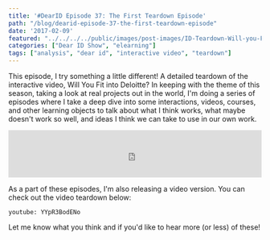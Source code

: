 ```yaml
---
title: '#DearID Episode 37: The First Teardown Episode'
path: "/blog/dearid-episode-37-the-first-teardown-episode"
date: '2017-02-09'
featured: "../../../../public/images/post-images/ID-Teardown-Will-you-Fit-into-Deloitte-.png"
categories: ["Dear ID Show", "elearning"]
tags: ["analysis", "dear id", "interactive video", "teardown"]
---
```


This episode, I try something a little different! A detailed teardown of the interactive video, Will You Fit into Deloitte? In keeping with the theme of this season, taking a look at real projects out in the world, I'm doing a series of episodes where I take a deep dive into some interactions, videos, courses, and other learning objects to talk about what I think works, what maybe doesn't work so well, and ideas I think we can take to use in our own work.

<iframe frameborder="0" height="94px" scrolling="no" seamless="" src="https://simplecast.com/e/59814?style=medium-light" width="100%"></iframe>

As a part of these episodes, I'm also releasing a video version. You can check out the video teardown below:

`youtube: YYpR3BodENo`

Let me know what you think and if you'd like to hear more (or less) of these!
